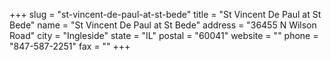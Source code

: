 +++
slug = "st-vincent-de-paul-at-st-bede"
title = "St Vincent De Paul at St Bede"
name = "St Vincent De Paul at St Bede"
address = "36455 N Wilson Road"
city = "Ingleside"
state = "IL"
postal = "60041"
website = ""
phone = "847-587-2251"
fax = ""
+++
